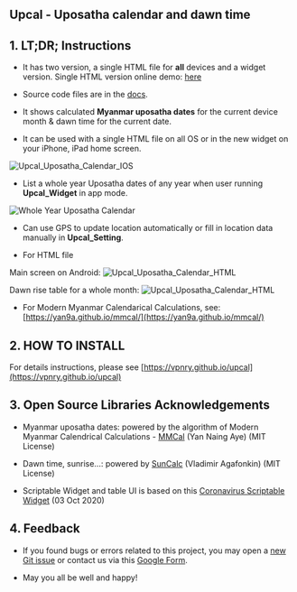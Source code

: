 Upcal - Uposatha calendar and dawn time
----------------------------------------------

## 1. LT;DR; Instructions

+ It has two version, a single HTML file for **all** devices and a widget version. Single HTML version online demo: [here](https://vpnry.github.io/upcal/upcal.html)

+ Source code files are in the [docs](https://github.com/vpnry/upcal/docs).

+ It shows calculated **Myanmar uposatha dates** for the current device month & dawn time for the current date.

+  It can be used with a single HTML file on all OS or in the new widget on your iPhone, iPad home screen.

![Upcal_Uposatha_Calendar_IOS](docs/img_Upcal_Uposatha_Calendar_IOS.jpeg)

+ List a whole year Uposatha dates of any  year when user running **Upcal_Widget** in app mode.

![Whole Year Uposatha Calendar](docs/img_Upcal_Whole_Year_Uposatha_Calendar_IOS.jpeg)

+ Can use GPS to update location automatically or fill in location data manually in **Upcal_Setting**.

+ For HTML file

Main screen on Android:
![Upcal_Uposatha_Calendar_HTML](docs/upcal_html_main.jpg)

Dawn rise table for a whole month:
![Upcal_Uposatha_Calendar_HTML](docs/upcal_html_dawn_rise.jpg)

+ For Modern Myanmar Calendarical Calculations, see: [https://yan9a.github.io/mmcal/](https://yan9a.github.io/mmcal/)

## 2. HOW TO INSTALL


For details instructions, please see [https://vpnry.github.io/upcal](https://vpnry.github.io/upcal)


## 3. Open Source Libraries Acknowledgements 

  + Myanmar uposatha dates: powered by the algorithm of Modern Myanmar Calendrical Calculations - [MMCal](https://github.com/yan9a/mmcal) (Yan Naing Aye)  (MIT License)

  + Dawn time, sunrise...:  powered by [SunCalc](https://github.com/mourner/suncalc) (Vladimir Agafonkin) (MIT License)

  + Scriptable Widget and table UI is based on this [Coronavirus Scriptable Widget](https://gist.github.com/planecore/e7b4c1e5db2dd28b1a023860e831355e) (03 Oct 2020)

## 4. Feedback

+ If you found bugs or errors related to this project, you may open a [new Git issue](https://github.com/vpnry/upcal/issues/new/choose) or contact us via this [Google Form](https://docs.google.com/forms/d/e/1FAIpQLSe9zXQVbkIynNwZAYlpc-C5QVCfYJ08pclcy8kuDtTgVk40YQ/viewform?usp=sf_link).


+ May you all be well and happy! 
